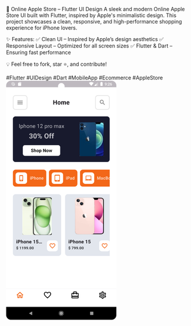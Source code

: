 📱 Online Apple Store – Flutter UI Design
A sleek and modern Online Apple Store UI built with Flutter, inspired by Apple's minimalistic design. This project showcases a clean, responsive, and high-performance shopping experience for iPhone lovers.

✨ Features:
✅ Clean UI – Inspired by Apple’s design aesthetics
✅ Responsive Layout – Optimized for all screen sizes
✅ Flutter & Dart – Ensuring fast performance

💡 Feel free to fork, star ⭐, and contribute!

#Flutter #UIDesign #Dart #MobileApp #Ecommerce #AppleStore
<img src="https://github.com/SURIYA-8273/ONLINE-APPLE-STORE/blob/main/screenshots/home.png?raw=true" width="300">



